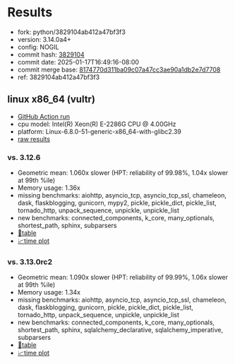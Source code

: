 # Results

- fork: python/3829104ab412a47bf3f3
- version: 3.14.0a4+
- config: NOGIL
- commit hash: [3829104](https://github.com/python/cpython/commit/3829104)
- commit date: 2025-01-17T16:49:16-08:00
- commit merge base: [8174770d311ba09c07a47cc3ae90a1db2e7d7708](https://github.com/python/cpython/commit/8174770d311ba09c07a47cc3ae90a1db2e7d7708)
- ref: 3829104ab412a47bf3f3

## linux x86_64 (vultr)

- [GitHub Action run](https://github.com/facebookexperimental/free-threading-benchmarking/actions/runs/12919728922)
- cpu model: Intel(R) Xeon(R) E-2286G CPU @ 4.00GHz
- platform: Linux-6.8.0-51-generic-x86_64-with-glibc2.39
- [raw results](bm-20250117-vultr-x86_64-python-3829104ab412a47bf3f3-3.14.0a4%2B-3829104.json)

### vs. 3.12.6

- Geometric mean: 1.060x slower (HPT: reliability of 99.98%, 1.04x slower at 99th %ile)
- Memory usage: 1.36x
- missing benchmarks: aiohttp, asyncio_tcp, asyncio_tcp_ssl, chameleon, dask, flaskblogging, gunicorn, mypy2, pickle, pickle_dict, pickle_list, tornado_http, unpack_sequence, unpickle, unpickle_list
- new benchmarks: connected_components, k_core, many_optionals, shortest_path, sphinx, subparsers
- [📄table](bm-20250117-vultr-x86_64-python-3829104ab412a47bf3f3-3.14.0a4%2B-3829104-vs-3.12.6.md)
- [📈time plot](bm-20250117-vultr-x86_64-python-3829104ab412a47bf3f3-3.14.0a4%2B-3829104-vs-3.12.6.svg)

### vs. 3.13.0rc2

- Geometric mean: 1.090x slower (HPT: reliability of 99.99%, 1.06x slower at 99th %ile)
- Memory usage: 1.34x
- missing benchmarks: aiohttp, asyncio_tcp, asyncio_tcp_ssl, chameleon, dask, flaskblogging, gunicorn, pickle, pickle_dict, pickle_list, tornado_http, unpack_sequence, unpickle, unpickle_list
- new benchmarks: connected_components, k_core, many_optionals, shortest_path, sphinx, sqlalchemy_declarative, sqlalchemy_imperative, subparsers
- [📄table](bm-20250117-vultr-x86_64-python-3829104ab412a47bf3f3-3.14.0a4%2B-3829104-vs-3.13.0rc2.md)
- [📈time plot](bm-20250117-vultr-x86_64-python-3829104ab412a47bf3f3-3.14.0a4%2B-3829104-vs-3.13.0rc2.svg)

